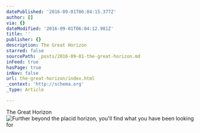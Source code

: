 ```yaml
---
datePublished: '2016-09-01T06:04:15.377Z'
author: []
via: {}
dateModified: '2016-09-01T06:04:12.981Z'
title: ''
publisher: {}
description: The Great Horizon
starred: false
sourcePath: _posts/2016-09-01-the-great-horizon.md
inFeed: true
hasPage: true
inNav: false
url: the-great-horizon/index.html
_context: 'http://schema.org'
_type: Article

---
```

The Great Horizon
![Further beyond the placid horizon, you'll find what you have been looking for](https://imgflo.herokuapp.com/graph/2b2431f8e7ba7b0/87df7aaddbe78d6c485cef14e77657f2/croprotate.jpg?cropheight=2526&cropwidth=6000&degrees=0&input=https%3A%2F%2Fthe-grid-user-content.s3-us-west-2.amazonaws.com%2F6c0f4297-6f58-4e4e-a1e9-eaec121e112f.jpg&x=0&y=0)